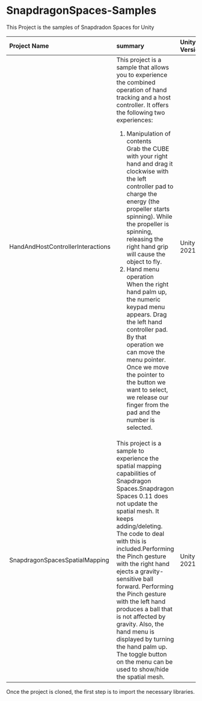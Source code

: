 # SnapdragonSpaces-Samples
This Project is the samples of Snapdradon Spaces for Unity  

|Project Name|summary|Unity Version|Required main liblaries|
|:---|:---|:---|:---|
|HandAndHostControllerInteractions|This project is a sample that allows you to experience the combined operation of hand tracking and a host controller. It offers the following two experiences:<ol><li>Manipulation of contents<br>Grab the CUBE with your right hand and drag it clockwise with the left controller pad to charge the energy (the propeller starts spinning). While the propeller is spinning, releasing the right hand grip will cause the object to fly.</li><li>Hand menu operation<br>When the right hand palm up, the numeric keypad menu appears. Drag the left hand controller pad. By that operation we can move the menu pointer. Once we move the pointer to the button we want to select, we release our finger from the pad and the number is selected.</li></ol>|Unity 2021.3.16f1| <ul><li>Snapdragon Spaces 0.11.1</li><li>Mixed Reality Toolkit 3<ul><li>MRTK Core Definittions V3.0.0-pre.14</li><li>MRTK Extended Assets V3.0.0-pre.14</li><li>MRTK Graphics Tool V0.4.0</li><li>MRTK Input V3.0.0-pre.14</li><li>MRTK Spatial Manipulation V3.0.0-pre.14</li><li>MRTK Standard Assets V3.0.0-pre.14</li><li>MRTK Tools V3.0.0-pre.14</li><li>MRTK UX Components V3.0.0-pre.14</li><li>MRTK UX Components(NNon-Canvas) V3.0.0-pre.14</li><li>MRTK US Core Scripts V3.0.0-pre.14</li></ul></li><li>Microsoft Mixed Reality OpenXR Plugin 1.7.0</li></ul>|
|SnapdragonSpacesSpatialMapping|This project is a sample to experience the spatial mapping capabilities of Snapdragon Spaces.Snapdragon Spaces 0.11 does not update the spatial mesh. It keeps adding/deleting. The code to deal with this is included.Performing the Pinch gesture with the right hand ejects a gravity-sensitive ball forward. Performing the Pinch gesture with the left hand produces a ball that is not affected by gravity. Also, the hand menu is displayed by turning the hand palm up. The toggle button on the menu can be used to show/hide the spatial mesh.|Unity 2021.3.16f1|Unity 2021.3.16f1| <ul><li>Snapdragon Spaces 0.11.1</li><li>Mixed Reality Toolkit 3<ul><li>MRTK Core Definittions V3.0.0-pre.14</li><li>MRTK Extended Assets V3.0.0-pre.14</li><li>MRTK Graphics Tool V0.4.0</li><li>MRTK Input V3.0.0-pre.14</li><li>MRTK Spatial Manipulation V3.0.0-pre.14</li><li>MRTK Standard Assets V3.0.0-pre.14</li><li>MRTK Tools V3.0.0-pre.14</li><li>MRTK UX Components V3.0.0-pre.14</li><li>MRTK US Core Scripts V3.0.0-pre.14</li></ul></li><li>Microsoft Mixed Reality OpenXR Plugin 1.7.0</li></ul>|

Once the project is cloned, the first step is to import the necessary libraries.